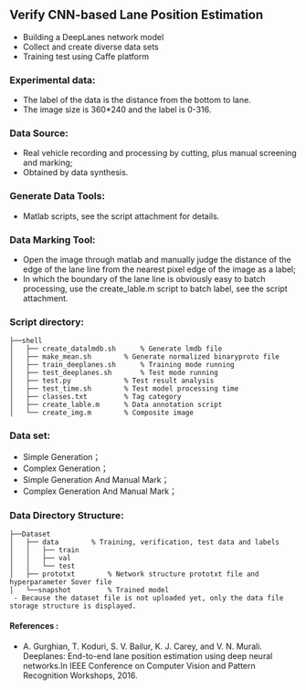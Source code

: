  ## Verify CNN-based Lane Position Estimation
  - Building a DeepLanes network model
  - Collect and create diverse data sets
  - Training test using Caffe platform
### Experimental data: 
  - The label of the data is the distance from the bottom to lane.
  - The image size is 360*240 and the label is 0-316.
### Data Source:
  - Real vehicle recording and processing by cutting, plus manual screening and marking;
  - Obtained by data synthesis.
### Generate Data Tools: 
  - Matlab scripts, see the script attachment for details.
### Data Marking Tool:    
  - Open the image through matlab and manually judge the distance of the edge of the lane line from the nearest pixel edge of the image as a label;
  - In which the boundary of the lane line is obviously easy to batch processing, use the create_lable.m script to batch label, see the script attachment.

### Script directory:
		
	├──shell
	│ 	├── create_datalmdb.sh 		% Generate lmdb file
	│ 	├── make_mean.sh 		% Generate normalized binaryproto file
	│ 	├── train_deeplanes.sh		% Training mode running
	│	├── test_deeplanes.sh 		% Test mode running
	│ 	├── test.py 			% Test result analysis
	│ 	├── test_time.sh 		% Test model processing time
	│ 	├── classes.txt 		% Tag category
	│ 	├── create_lable.m 		% Data annotation script
	│ 	└── create_img.m 		% Composite image

### Data set: 
  - Simple Generation；
  - Complex Generation；
  - Simple Generation And Manual Mark；
  - Complex Generation And Manual Mark；

### Data Directory Structure:
	├──Dataset
	│ 	├── data 		% Training, verification, test data and labels
	│ 	│ 	├── train
	│ 	│ 	├── val
	│ 	│ 	└── test
	│ 	├── prototxt 		% Network structure prototxt file and hyperparameter Sover file
	│ 	└──snapshot 		% Trained model
	 - Because the dataset file is not uploaded yet, only the data file storage structure is displayed.

#### References :
  - A. Gurghian, T. Koduri, S. V. Bailur, K. J. Carey, and V. N. Murali. Deeplanes: End-to-end lane position estimation using deep neural networks.In IEEE Conference on Computer Vision and Pattern Recognition Workshops, 2016.
